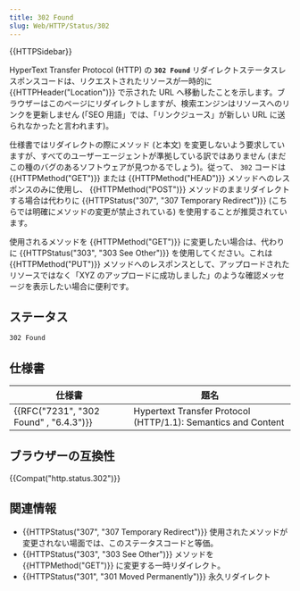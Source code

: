 ```yaml
---
title: 302 Found
slug: Web/HTTP/Status/302
---
```


{{HTTPSidebar}}

HyperText Transfer Protocol (HTTP) の **`302 Found`** リダイレクトステータスレスポンスコードは、リクエストされたリソースが一時的に {{HTTPHeader("Location")}} で示された URL へ移動したことを示します。ブラウザーはこのページにリダイレクトしますが、検索エンジンはリソースへのリンクを更新しません (「SEO 用語」では、「リンクジュース」が新しい URL に送られなかったと言われます)。

仕様書ではリダイレクトの際にメソッド (と本文) を変更しないよう要求していますが、すべてのユーザーエージェントが準拠している訳ではありません (まだこの種のバグのあるソフトウェアが見つかるでしょう)。従って、 `302` コードは {{HTTPMethod("GET")}} または {{HTTPMethod("HEAD")}} メソッドへのレスポンスのみに使用し、 {{HTTPMethod("POST")}} メソッドのままリダイレクトする場合は代わりに {{HTTPStatus("307", "307 Temporary Redirect")}} (こちらでは明確にメソッドの変更が禁止されている) を使用することが推奨されています。

使用されるメソッドを {{HTTPMethod("GET")}} に変更したい場合は、代わりに {{HTTPStatus("303", "303 See Other")}} を使用してください。これは {{HTTPMethod("PUT")}} メソッドへのレスポンスとして、アップロードされたリソースではなく「XYZ のアップロードに成功しました」のような確認メッセージを表示したい場合に便利です。

## ステータス

```html
302 Found
```

## 仕様書

| 仕様書                                 | 題名                                                          |
| -------------------------------------- | ------------------------------------------------------------- |
| {{RFC("7231", "302 Found" , "6.4.3")}} | Hypertext Transfer Protocol (HTTP/1.1): Semantics and Content |

## ブラウザーの互換性

{{Compat("http.status.302")}}

## 関連情報

- {{HTTPStatus("307", "307 Temporary Redirect")}} 使用されたメソッドが変更されない場面では、このステータスコードと等価。
- {{HTTPStatus("303", "303 See Other")}} メソッドを {{HTTPMethod("GET")}} に変更する一時リダイレクト。
- {{HTTPStatus("301", "301 Moved Permanently")}} 永久リダイレクト
